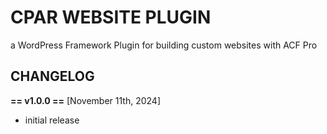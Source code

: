 # CPAR WEBSITE PLUGIN

a WordPress Framework Plugin for building custom websites with ACF Pro

## CHANGELOG

**== v1.0.0 ==** [November 11th, 2024]

- initial release